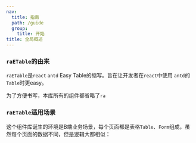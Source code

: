 ```yaml
---
nav:
  title: 指南
  path: /guide
  group:
    title: 开始
title: 全局概述
---
```

### `raETable`的由来
`raETable`是`react` `antd` Easy Table的缩写。旨在让开发者在`react`中使用 `antd`的`Table`时更easy。

为了方便书写，本库所有的组件都省略了`ra`

### `raETable`适用场景
这个组件库诞生的环境是B端业务场景，每个页面都是表格`Table`、`Form`组成，虽然每个页面的数据不同，但是逻辑大都相似：
